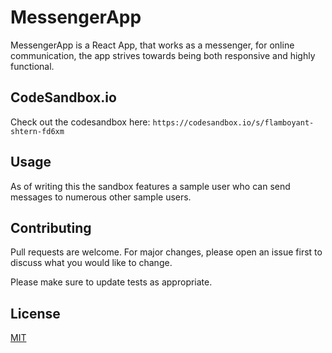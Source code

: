 # MessengerApp

MessengerApp is a React App, that works as a messenger, for online communication, the app strives towards being both responsive and highly functional. 

## CodeSandbox.io

Check out the codesandbox here: ```https://codesandbox.io/s/flamboyant-shtern-fd6xm```

## Usage

As of writing this the sandbox features a sample user who can send messages to numerous other sample users.

## Contributing
Pull requests are welcome. For major changes, please open an issue first to discuss what you would like to change.

Please make sure to update tests as appropriate.

## License
[MIT](https://choosealicense.com/licenses/mit/)

